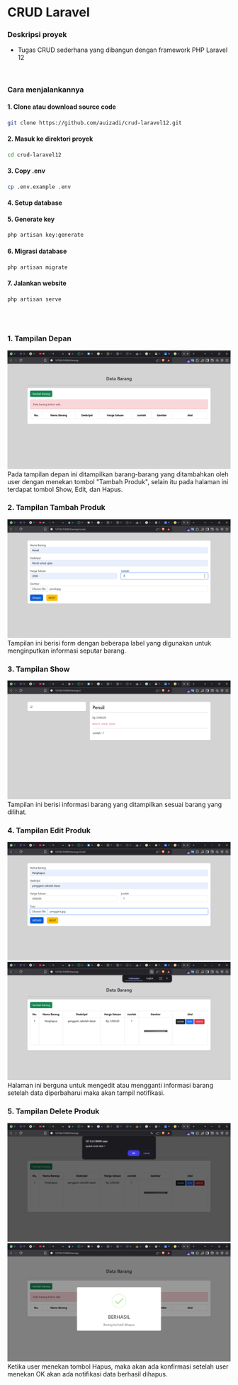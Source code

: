 # CRUD Laravel
### Deskripsi proyek
- Tugas CRUD sederhana yang dibangun dengan framework PHP Laravel 12
<br>

### Cara menjalankannya
#### 1. Clone atau download source code
```sh
git clone https://github.com/auizadi/crud-laravel12.git
```
#### 2. Masuk ke direktori proyek
```sh
cd crud-laravel12
```
#### 3. Copy .env
```sh
cp .env.example .env
```
#### 4. Setup database
#### 5. Generate key
```sh
php artisan key:generate
```
#### 6. Migrasi database
```sh
php artisan migrate
```
#### 7. Jalankan website
```sh
php artisan serve
``` 
<br>
<br>


### 1. Tampilan Depan
![tampilan depan](/assets/lar1.png "tampilan depan")
Pada tampilan depan ini ditampilkan barang-barang yang ditambahkan oleh user dengan menekan tombol "Tambah Produk", selain itu pada halaman ini terdapat tombol Show, Edit, dan Hapus.
<br>

### 2. Tampilan Tambah Produk
![tampilan tambah produk](/assets/lar2.png "tampilan tambah produk")
Tampilan ini berisi form dengan beberapa label yang digunakan untuk menginputkan informasi seputar barang. 
<br>

### 3. Tampilan Show 
![tampilan show produk](/assets/lar3.png "tampilan show produk")
Tampilan ini berisi informasi barang yang ditampilkan sesuai barang yang dilihat.
<br>

### 4. Tampilan Edit Produk
![tampilan edit](/assets/lar4.png "tampilan edit")
![notifikasi berhasil edit](/assets/lar5.png "notifikasi berhasil edit")
Halaman ini berguna untuk mengedit atau mengganti informasi barang setelah data diperbaharui maka akan tampil notifikasi.
<br>

### 5. Tampilan Delete Produk
![tampilan delete](/assets/lar6.png "tampilan delete")
![notifikasi tampilan delete](/assets/lar7.png "notifikasi tampilan delete")
Ketika user menekan tombol Hapus, maka akan ada konfirmasi setelah user menekan OK akan ada notifikasi data berhasil dihapus.
<br>

